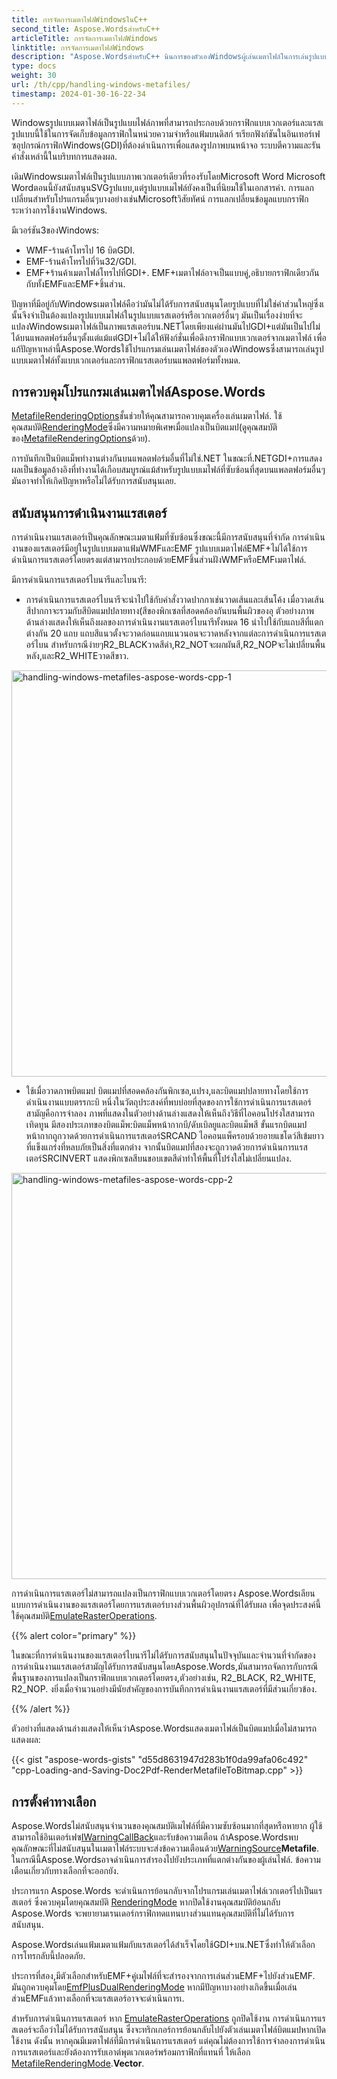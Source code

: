 ```yaml
---
title: การจัดการเมตาไฟล์WindowsในC++
second_title: Aspose.WordsสำหรับC++
articleTitle: การจัดการเมตาไฟล์Windows
linktitle: การจัดการเมตาไฟล์Windows
description: "Aspose.WordsสำหรับC++ นินการของตัวเองWindowsผู้เล่นเมตาไฟล์ในการเล่นรูปแบบเมตาไฟล์บนแพลตฟอร์มทั้งหมดและสนั."
type: docs
weight: 30
url: /th/cpp/handling-windows-metafiles/
timestamp: 2024-01-30-16-22-34
---
```


Windowsรูปแบบเมตาไฟล์เป็นรูปแบบไฟล์ภาพที่สามารถประกอบด้วยกราฟิกแบบเวกเตอร์และแรสเ รูปแบบนี้ใช้ในการจัดเก็บข้อมูลกราฟิกในหน่วยความจำหรือแฟ้มบนดิสก์ รเรียกฟังก์ชันในอินเทอร์เฟซอุปกรณ์กราฟิกWindows(GDI)ที่ต้องดำเนินการเพื่อแสดงรูปภาพบนหน้าจอ ระบบตีความและรันคำสั่งเหล่านี้ในบริบทการแสดงผล.

เดิมWindowsเมตาไฟล์เป็นรูปแบบภาพเวกเตอร์เดียวที่รองรับโดยMicrosoft Word Microsoft Wordตอนนี้ยังสนับสนุนSVGรูปแบบ,แต่รูปแบบเมไฟล์ยังคงเป็นที่นิยมใช้ในเอกสารคำ. การแลกเปลี่ยนสำหรับโปรแกรมอื่นๆบางอย่างเช่นMicrosoftวิสัยทัศน์ การแลกเปลี่ยนข้อมูลแบบกราฟิกระหว่างการใช้งานWindows.

มีเวอร์ชัน3ของWindows:

- WMF-ร้านค้าโทรไป 16 บิตGDI.
- EMF-ร้านค้าโทรไปที่วิน32/GDI.
- EMF+ร้านค้าเมตาไฟล์โทรไปที่GDI+. EMF+เมตาไฟล์อาจเป็นแบบคู่,อธิบายกราฟิกเดียวกันกับทั้งEMFและEMF+ชิ้นส่วน.

ปัญหาที่มีอยู่กับWindowsเมตาไฟล์คือว่ามันไม่ได้รับการสนับสนุนโดยรูปแบบที่ไม่ใช่คำส่วนใหญ่ซึ่งเ นั้นจึงจำเป็นต้องแปลงรูปแบบเมไฟล์ในรูปแบบแรสเตอร์หรือเวกเตอร์อื่นๆ มันเป็นเรื่องง่ายที่จะแปลงWindowsเมตาไฟล์เป็นภาพแรสเตอร์บน.NETโดยเพียงแค่ผ่านมันไปGDI+แต่มันเป็นไปไม่ได้บนแพลตฟอร์มอื่นๆตั้งแต่แม้แต่GDI+ไม่ได้ให้ฟังก์ชั่นเพื่อดึงกราฟิกแบบเวกเตอร์จากเมตาไฟล์ เพื่อแก้ปัญหาเหล่านี้Aspose.Wordsใช้โปรแกรมเล่นเมตาไฟล์ของตัวเองWindowsซึ่งสามารถเล่นรูปแบบเมตาไฟล์ทั้งแบบเวกเตอร์และกราฟิกแรสเตอร์บนแพลตฟอร์มทั้งหมด.

## การควบคุมโปรแกรมเล่นเมตาไฟล์Aspose.Words

[MetafileRenderingOptions](https://reference.aspose.com/words/cpp/aspose.words.saving/metafilerenderingoptions/)ชั้นช่วยให้คุณสามารถควบคุมเครื่องเล่นเมตาไฟล์. ใช้คุณสมบัติ[RenderingMode](https://reference.aspose.com/words/cpp/aspose.words.saving/metafilerenderingoptions/get_renderingmode/)ซึ่งมีความหมายพิเศษเมื่อแปลงเป็นบิตแมป(ดูคุณสมบัติของ[MetafileRenderingOptions](https://reference.aspose.com/words/cpp/aspose.words.saving/metafilerenderingoptions/metafilerenderingoptions/)ด้วย).

การบันทึกเป็นบิตแม็พทำงานต่างกันบนแพลตฟอร์มอื่นที่ไม่ใช่.NET ในขณะที่.NETGDI+การแสดงผลเป็นข้อมูลอ้างอิงที่ทำงานได้เกือบสมบูรณ์แม้สำหรับรูปแบบเมไฟล์ที่ซับซ้อนที่สุดบนแพลตฟอร์มอื่นๆมันอาจทำให้เกิดปัญหาหรือไม่ได้รับการสนับสนุนเลย.

## สนับสนุนการดำเนินงานแรสเตอร์

การดำเนินงานแรสเตอร์เป็นคุณลักษณะเมตาแฟ้มที่ซับซ้อนซึ่งขณะนี้มีการสนับสนุนที่จำกัด การดำเนินงานของแรสเตอร์มีอยู่ในรูปแบบเมตาแฟ้มWMFและEMF รูปแบบเมตาไฟล์EMF+ไม่ได้ใช้การดำเนินการแรสเตอร์โดยตรงแต่สามารถประกอบด้วยEMFชิ้นส่วนฝังWMFหรือEMFเมตาไฟล์.

มีการดำเนินการแรสเตอร์ไบนารีและไบนารี:

- การดำเนินการแรสเตอร์ไบนารีจะนำไปใช้กับคำสั่งวาดปากกาเช่นวาดเส้นและเส้นโค้ง เมื่อวาดเส้นสีปากกาจะรวมกับสีบิตแมปปลายทาง(สีของพิกเซลที่สอดคล้องกันบนพื้นผิวของอุ ตัวอย่างภาพด้านล่างแสดงให้เห็นถึงผลของการดำเนินงานแรสเตอร์ไบนารีทั้งหมด 16 นำไปใช้กับแถบสีที่แตกต่างกัน 20 แถบ แถบสีแนวตั้งจะวาดก่อนแถบแนวนอนจะวาดหลังจากแต่ละการดำเนินการแรสเตอร์ไบน สำหรับกรณีง่ายๆR2_BLACKวาดสีดำ,R2_NOTจะผกผันสี,R2_NOPจะไม่เปลี่ยนพื้นหลัง,และR2_WHITEวาดสีขาว.

<img src="handling-windows-metafiles-1.png" alt="handling-windows-metafiles-aspose-words-cpp-1" style="width:650px"/>

- ใช้เมื่อวาดภาพบิตแมป บิตแมปที่สอดคล้องกันพิกเซล,แปรง,และบิตแมปปลายทางโดยใช้การดำเนินงานแบบตรรกะบิ หนึ่งในวัตถุประสงค์ที่พบบ่อยที่สุดของการใช้การดำเนินการแรสเตอร์สามัญคือการจำลอง ภาพที่แสดงในตัวอย่างด้านล่างแสดงให้เห็นถึงวิธีที่ไอคอนโปร่งใสสามารถเทิดทูน มีสองประเภทของบิตแม็พ:บิตแม็พหน้ากากบี/ดับเบิลยูและบิตแม็พสี ขั้นแรกบิตแมปหน้ากากถูกวาดด้วยการดำเนินการแรสเตอร์SRCAND ไอคอนแพ็ครอบด้วยอายแชโดว์สีเข้มยาวที่แข็งแกร่งที่หลบภัยเป็นสิ่งที่แตกต่าง จากนั้นบิตแมปที่สองจะถูกวาดด้วยการดำเนินการแรสเตอร์SRCINVERT แสดงพิกเซลสีบนขอบเขตสีดำทำให้พื้นที่โปร่งใสไม่เปลี่ยนแปลง.

<img src="handling-windows-metafiles-2.png" alt="handling-windows-metafiles-aspose-words-cpp-2" style="width:650px"/>

การดำเนินการแรสเตอร์ไม่สามารถแปลงเป็นกราฟิกแบบเวกเตอร์โดยตรง Aspose.Wordsเลียนแบบการดำเนินงานของแรสเตอร์โดยการแรสเตอร์บางส่วนพื้นผิวอุปกรณ์ที่ได้รับผล เพื่อจุดประสงค์นี้ใช้คุณสมบัติ[EmulateRasterOperations](https://reference.aspose.com/words/cpp/aspose.words.saving/metafilerenderingoptions/get_emulaterasteroperations/).

{{% alert color="primary" %}}

ในขณะที่การดำเนินงานของแรสเตอร์ไบนารีไม่ได้รับการสนับสนุนในปัจจุบันและจำนวนที่จำกัดของการดำเนินงานแรสเตอร์สามัญได้รับการสนับสนุนโดยAspose.Words,มันสามารถจัดการกับกรณีพื้นฐานของการแปลงเป็นกราฟิกแบบเวกเตอร์โดยตรง,ตัวอย่างเช่น, R2_BLACK, R2_WHITE, R2_NOP. งยิ่งเมื่อจำนวนอย่างมีนัยสำคัญของการบันทึกการดำเนินงานแรสเตอร์ที่มีส่วนเกี่ยวข้อง.

{{% /alert %}}

ตัวอย่างที่แสดงด้านล่างแสดงให้เห็นว่าAspose.Wordsแสดงเมตาไฟล์เป็นบิตแมปเมื่อไม่สามารถแสดงผล:

{{< gist "aspose-words-gists" "d55d8631947d283b1f0da99afa06c492" "cpp-Loading-and-Saving-Doc2Pdf-RenderMetafileToBitmap.cpp" >}}

## การตั้งค่าทางเลือก

Aspose.Wordsไม่สนับสนุนจำนวนของคุณสมบัติเมไฟล์ที่มีความซับซ้อนมากที่สุดหรือหายาก ผู้ใช้สามารถใช้อินเตอร์เฟซ[IWarningCallBack](https://reference.aspose.com/words/cpp/aspose.words/iwarningcallback/)และรับข้อความเตือน ถ้าAspose.Wordsพบคุณลักษณะที่ไม่สนับสนุนในเมตาไฟล์ระบบจะส่งข้อความเตือนด้วย[WarningSource](https://reference.aspose.com/words/cpp/aspose.words/warninginfo/get_source/)**Metafile**. ในกรณีนี้Aspose.Wordsอาจดำเนินการสำรองไปยังประเภทที่แตกต่างกันของผู้เล่นไฟล์. ข้อความเตือนเกี่ยวกับทางเลือกที่จะออกยัง.

ประการแรก Aspose.Words จะดำเนินการย้อนกลับจากโปรแกรมเล่นเมตาไฟล์เวกเตอร์ไปเป็นแรสเตอร์ ซึ่งควบคุมโดยคุณสมบัติ [RenderingMode](https://reference.aspose.com/words/cpp/aspose.words.saving/metafilerenderingoptions/get_renderingmode/) หากปิดใช้งานคุณสมบัติย้อนกลับ Aspose.Words จะพยายามเรนเดอร์กราฟิกทดแทนบางส่วนแทนคุณสมบัติที่ไม่ได้รับการสนับสนุน.

Aspose.Wordsเล่นแฟ้มเมตาแฟ้มกับแรสเตอร์ได้สำเร็จโดยใช้GDI+บน.NETซึ่งทำให้ตัวเลือกการโทรกลับนี้ปลอดภัย.

ประการที่สอง,มีตัวเลือกสำหรับEMF+คู่เมไฟล์ที่จะสำรองจากการเล่นส่วนEMF+ไปยังส่วนEMF. มันถูกควบคุมโดย[EmfPlusDualRenderingMode](https://reference.aspose.com/words/cpp/aspose.words.saving/metafilerenderingoptions/get_emfplusdualrenderingmode/) หากมีปัญหาบางอย่างเกิดขึ้นเมื่อเล่นส่วนEMFแล้วทางเลือกที่จะแรสเตอร์อาจจะดำเนินการเ.

สำหรับการดำเนินการแรสเตอร์ หาก [EmulateRasterOperations](https://reference.aspose.com/words/cpp/aspose.words.saving/metafilerenderingoptions/get_emulaterasteroperations/) ถูกปิดใช้งาน การดำเนินการแรสเตอร์จะถือว่าไม่ได้รับการสนับสนุน ซึ่งจะทริกเกอร์การย้อนกลับไปยังตัวเล่นเมตาไฟล์บิตแมปหากเปิดใช้งาน ดังนั้น หากคุณมีเมตาไฟล์ที่มีการดำเนินการแรสเตอร์ แต่คุณไม่ต้องการใช้การจำลองการดำเนินการแรสเตอร์และยังต้องการรับเอาต์พุตเวกเตอร์พร้อมกราฟิกที่แทนที่ ให้เลือก [MetafileRenderingMode](https://reference.aspose.com/words/cpp/aspose.words.saving/metafilerenderingoptions/get_renderingmode/).**Vector**.
